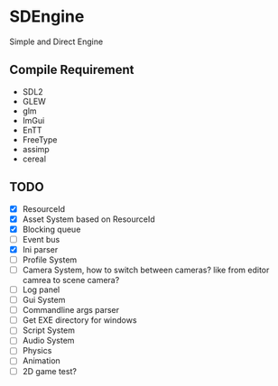 # SDEngine
Simple and Direct Engine

## Compile Requirement
- SDL2
- GLEW
- glm
- ImGui
- EnTT
- FreeType
- assimp
- cereal

## TODO
- [X] ResourceId
- [X] Asset System based on ResourceId
- [X] Blocking queue
- [ ] Event bus
- [X] Ini parser
- [ ] Profile System
- [ ] Camera System, how to switch between cameras? like from editor camrea to scene camera?
- [ ] Log panel
- [ ] Gui System
- [ ] Commandline args parser
- [ ] Get EXE directory for windows
- [ ] Script System
- [ ] Audio System
- [ ] Physics
- [ ] Animation
- [ ] 2D game test?
